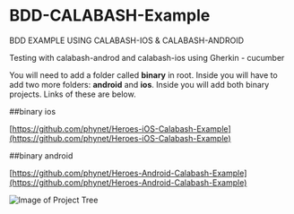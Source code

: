 # BDD-CALABASH-Example
BDD EXAMPLE USING CALABASH-IOS &amp; CALABASH-ANDROID

Testing with calabash-androd and calabash-ios using Gherkin - cucumber

You will need to add a folder called **binary** in root. Inside you will have to add two more folders: **android** and **ios**. Inside you will add both binary projects. Links of these are below.

##binary ios
  
  [https://github.com/phynet/Heroes-iOS-Calabash-Example](https://github.com/phynet/Heroes-iOS-Calabash-Example)
  
##binary android
  
  [https://github.com/phynet/Heroes-Android-Calabash-Example](https://github.com/phynet/Heroes-Android-Calabash-Example)

![Image of Project Tree](http://es.tinypic.com/r/90bocm/8)
